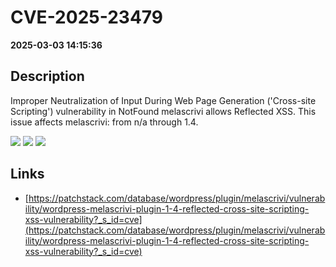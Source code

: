 # CVE-2025-23479

**2025-03-03 14:15:36**

## Description
Improper Neutralization of Input During Web Page Generation ('Cross-site Scripting') vulnerability in NotFound melascrivi allows Reflected XSS. This issue affects melascrivi: from n/a through 1.4.

![](https://img.shields.io/static/v1?label=Score&message=7.1&color=red)
![](https://img.shields.io/static/v1?label=Severity&message=HIGH&color=red)
![](https://img.shields.io/static/v1?label=CWE&message=XSS&color=green)

## Links
- [https://patchstack.com/database/wordpress/plugin/melascrivi/vulnerability/wordpress-melascrivi-plugin-1-4-reflected-cross-site-scripting-xss-vulnerability?_s_id=cve](https://patchstack.com/database/wordpress/plugin/melascrivi/vulnerability/wordpress-melascrivi-plugin-1-4-reflected-cross-site-scripting-xss-vulnerability?_s_id=cve)
